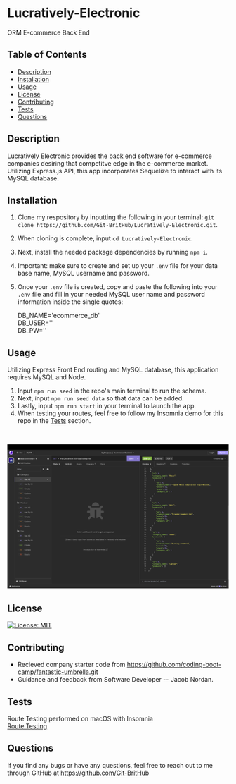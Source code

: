 # Lucratively-Electronic
ORM E-commerce Back End

## Table of Contents
* [Description](#description)
* [Installation](#installation)
* [Usage](#usage)
* [License](#license)
* [Contributing](#contributing)
* [Tests](#tests)
* [Questions](#questions)


## Description
Lucratively Electronic provides the back end software for e-commerce companies desiring that competitve edge in the e-commerce market. Utilizing Express.js API, this app incorporates Sequelize to interact with its MySQL database.


## Installation
1. Clone my respository by inputting the following in your terminal: `git clone https://github.com/Git-BritHub/Lucratively-Electronic.git`.
2. When cloning is complete, input `cd Lucratively-Electronic`.
3. Next, install the needed package dependencies by running `npm i`.
4. Important: make sure to create and set up your `.env` file for your data base name, MySQL username and password.
5. Once your `.env` file is created, copy and paste the following into your `.env` file and fill in your needed MySQL user name and password information inside the single quotes:

    <p>DB_NAME='ecommerce_db'<br/>
       DB_USER=''<br/>
       DB_PW=''<br/></p>


## Usage
Utilizing Express Front End routing and MySQL database, this application requires MySQL and Node.<br />

1. Input `npm run seed` in the repo's main terminal to run the schema.
2. Next, input `npm run seed data` so that data can be added.
3. Lastly, input `npm run start` in your terminal to launch the app.
4. When testing your routes, feel free to follow my Insomnia demo for this repo in the [Tests](#tests) section.
<br />

![alt text](assets/images/screenshot.png)


## License
[![License: MIT](https://img.shields.io/badge/License-MIT-aqua.svg)](https://opensource.org/licenses/MIT)

## Contributing
* Recieved company starter code from https://github.com/coding-boot-camp/fantastic-umbrella.git
* Guidance and feedback from Software Developer -- Jacob Nordan.


## Tests
Route Testing performed on macOS with Insomnia\
[Route Testing](https://drive.google.com/file/d/1wlkLhcMcWjf0_vQPQmXEC0Y8GPV2R10O/view)

## Questions
If you find any bugs or have any questions, feel free to reach out to me through GitHub at https://github.com/Git-BritHub 